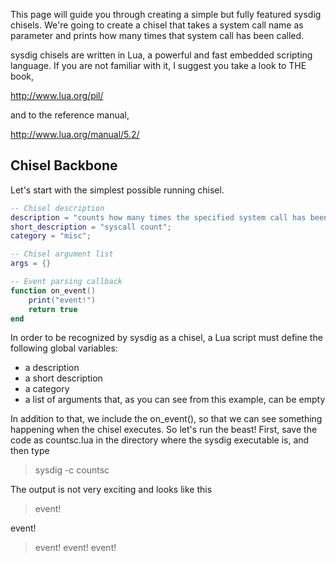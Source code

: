 This page will guide you through creating a simple but fully featured sysdig chisels. We're going to create a chisel that takes a system call name as parameter and prints how many times that system call has been called.

sysdig chisels are written in Lua, a powerful and fast embedded scripting language. If you are not familiar with it, I suggest you take a look to THE book,

http://www.lua.org/pil/

and to the reference manual,

http://www.lua.org/manual/5.2/

## Chisel Backbone
Let's start with the simplest possible running chisel.

```lua
-- Chisel description
description = "counts how many times the specified system call has been called";
short_description = "syscall count";
category = "misc";

-- Chisel argument list
args = {}

-- Event parsing callback
function on_event()
	print("event!")
	return true
end
```

In order to be recognized by sysdig as a chisel, a Lua script must define the following global variables:
* a description
* a short description
* a category 
* a list of arguments that, as you can see from this example, can be empty

In addition to that, we include the on_event(), so that we can see something happening when the chisel executes.
So let's run the beast! First, save the code as countsc.lua in the directory where the sysdig executable is, and then type

> sysdig -c countsc

The output is not very exciting and looks like this

> event!

event!

> event!
> event!
> event!
